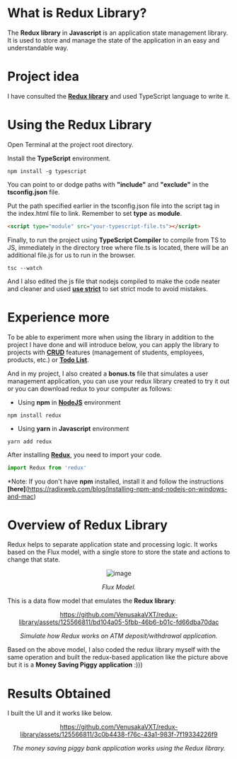 # What is Redux Library?
The **Redux library** in **Javascript** is an application state management library. It is used to store and manage the state of the application in an easy and understandable way.

# Project idea
I have consulted the [**Redux library**](https://github.com/reduxjs/redux) and used TypeScript language to write it.

# Using the Redux Library
Open Terminal at the project root directory.

Install the **TypeScript** environment.

``` 
npm install -g typescript
```

You can point to or dodge paths with **"include"** and **"exclude"** in the **tsconfig.json** file.

Put the path specified earlier in the tsconfig.json file into the script tag in the index.html file to link. Remember to set **type** as **module**.

```html
<script type="module" src="your-typescript-file.ts"></script>
```

Finally, to run the project using **TypeScript Compiler** to compile from TS to JS, immediately in the directory tree where file.ts is located, there will be an additional file.js for us to run in the browser.

```
tsc --watch
```

And I also edited the js file that nodejs compiled to make the code neater and cleaner and used [**use strict**](https://developer.mozilla.org/en-US/docs/Web/JavaScript/Reference/Strict_mode) to set strict mode to avoid mistakes.

# Experience more
To be able to experiment more when using the library in addition to the project I have done and will introduce below, you can apply the library to projects with [**CRUD**](https://github.com/VenusakaVXT/marriage-manager-console-version) features (management of students, employees, products, etc.) or [**Todo List**](https://github.com/VenusakaVXT/template-library/tree/master/template_HTML_CSS_and_Javascript/template_HTML_CSS_JS_21).

And in my project, I also created a **bonus.ts** file that simulates a user management application, you can use your redux library created to try it out or you can download redux to your computer as follows:

- Using **npm** in [**NodeJS**](https://github.com/nodejs) environment
```
npm install redux
```

- Using **yarn** in **Javascript** environment
```
yarn add redux
```

After installing [**Redux**](https://www.npmjs.com/package/redux), you need to import your code.
```javascript
import Redux from 'redux'
```

*Note: If you don't have **npm** installed, install it and follow the instructions **[here]**(https://radixweb.com/blog/installing-npm-and-nodejs-on-windows-and-mac)

# Overview of Redux Library
Redux helps to separate application state and processing logic. It works based on the Flux model, with a single store to store the state and actions to change that state.

<div align="center">

![image](https://github.com/VenusakaVXT/redux-library/assets/125566811/c6750124-fc6c-4aef-aab1-c7a1270efe4a)

*Flux Model.*
</div>

This is a data flow model that emulates the **Redux library**:

<div align="center">

https://github.com/VenusakaVXT/redux-library/assets/125566811/bd104a05-5fbb-46b6-b01c-fd66dba70dac

*Simulate how Redux works on ATM deposit/withdrawal application.*
</div>

Based on the above model, I also coded the redux library myself with the same operation and built the redux-based application like the picture above but it is a **Money Saving Piggy application** :)))

# Results Obtained
I built the UI and it works like below.

<div align="center">

https://github.com/VenusakaVXT/redux-library/assets/125566811/3c0b4438-f76c-43a1-983f-7f19334226f9

*The money saving piggy bank application works using the Redux library.*
</div>

